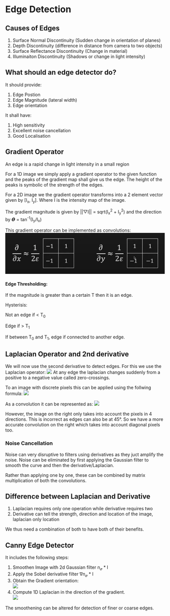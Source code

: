 # Edge Detection
## Causes of Edges
<ol>
	<li>Surface Normal Discontinuity (Sudden change in orientation of planes)</li>
	<li>Depth Discontinuity (difference in distance from camera to two objects)</li>
	<li>Surface Reflectance Discontinuity (Change in material)</li>
	<li>Illuminaiton Discontinuity (Shadows or change in light intensity)</li>
</ol>

## What should an edge detector do?
It should provide: 
<ol>
	<li>Edge Postion</li>
	<li>Edge Magnitude (lateral width)</li>
	<li>Edge orientation</li>
</ol>

It shall have:
<ol>
	<li>High sensitivity</li>
	<li>Excellent noise cancellation</li>
	<li>Good Localisation</li>
</ol>


## Gradient Operator

An edge is a rapid change in light intensity in a small region

For a 1D image we simply apply a gradient operator to the given function and the peaks of the gradient map shall give us the edge. The height of the peaks is symbolic of the strength of the edges.

For a 2D image we the gradient operator transforms into a 2 element vector given by [I<sub>x</sub>, I<sub>y</sub>]. Where I is the intensity map of the image. 

The gradient magnitude is given by ||▽I|| = sqrt(I<sub>x</sub><sup>2</sup> + I<sub>y</sub><sup>2</sup>) and the direction by 𝜭 = tan<sup>-1</sup>(I<sub>y</sub>/I<sub>x</sub>)

This gradient operator can be implemented as convolutions:
<img src="Gradient.png">

#### Edge Thresholding:
If the magnitude is greater than a certain T then it is an edge.

Hysterisis: 

Not an edge if < T<sub>0</sub>

Edge if > T<sub>1</sub>

If between T<sub>0</sub> and T<sub>1</sub>, edge if connected to another edge.



## Laplacian Operator and 2nd derivative
We will now use the second derivative to detect edges. For this we use the Laplacian operator:
<img src="https://drive.google.com/file/d/1LHiOwni0HLUWbi7440eBRpbjmhOe8ub8/view?usp=share_link">
At any edge the laplacian changes suddenly from a positive to a negative value called zero-crossings.

To an image with discrete pixels this can be applied using the follwing formula: 
<img src="https://drive.google.com/file/d/1Ead77Gu4hjWd5R-7OAhRc_T87BL3sYML/view?usp=share_link">

As a convolution it can be represented as:
<img src="https://drive.google.com/file/d/1up0q1gOvrWFHD-B2eJiBPzGiUbYL1bW5/view?usp=share_link">

However, the image on the right only takes into account the pixels in 4 directions. This is incorrect as edges can also be at 45°. So we have a more accurate convolution on the right which takes into account diagonal pixels too.

### Noise Cancellation
Noise can very disruptive to filters using derivatives as they juct amplify the noise. Noise can be eliminated by first applying the Gaussian filter to smooth the curve and then the derivative/Laplacian.

Rather than applying one by one, these can be combined by matrix multiplication of both the convolutions.

## Difference between Laplacian and Derivative
<ol>
	<li>Laplacian requires only one operation while derivative requires two</li>
	<li>Derivative can tell the strength, direction and location of the image, laplacian only location</li>
</ol>

We thus need a combination of both to have both of their benefits.

## Canny Edge Detector
It includes the following steps:
<ol>
	<li>Smoothen Image with 2d Gaussian filter n<sub>𝜎</sub> * I</li>
	<li>Apply the Sobel derivative filter ∇n<sub>𝜎</sub> * I</li>
	<li>Obtain the Gradient orientation: </li>
	<img src="https://lh3.googleusercontent.com/drive-viewer/AFGJ81pk6k-DUnX2YzcRn7dB2jPeozjAq-shft3dWhA1eWMcX9n7QA1VLjBsqX_m1NiA93kLV_7q6wrWvF9I6czhIA-CFSkwVg=s2560">
	<li>Compute 1D Laplacian in the direction of the gradient.</li>
	<img src="https://lh3.googleusercontent.com/drive-viewer/AFGJ81pv8vGIU2OQTI16O9jgPVFQmRkfmn7lEsyMFQyIiRGFa5EUuMgH-ChHBpmya5wPmtvOHVpNG0KoO0t8FeHgBkB0frmsTA=s2560">
</ol>

The smoothening can be altered for detection of finer or coarse edges.